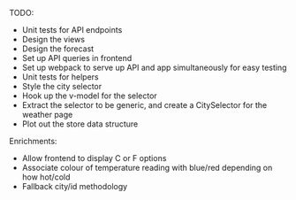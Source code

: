 TODO:
- Unit tests for API endpoints
- Design the views
- Design the forecast
- Set up API queries in frontend
- Set up webpack to serve up API and app simultaneously for easy testing
- Unit tests for helpers
- Style the city selector
- Hook up the v-model for the selector
- Extract the selector to be generic, and create a CitySelector for the weather page
- Plot out the store data structure

Enrichments:
- Allow frontend to display C or F options
- Associate colour of temperature reading with blue/red depending on how hot/cold
- Fallback city/id methodology